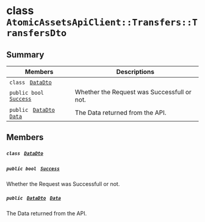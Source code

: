 # class `AtomicAssetsApiClient::Transfers::TransfersDto` 

## Summary

 Members                                | Descriptions                                
----------------------------------------|---------------------------------------------
`class ` [`DataDto`](AtomicAssetsApiClient--Transfers--TransfersDto--DataDto.md)        | 
`public bool ` [`Success`](#class_atomic_assets_api_client_1_1_transfers_1_1_transfers_dto_1a506fb037fbb6bfe8f254c021a2c3cfac) | Whether the Request was Successfull or not.
`public ` [`DataDto`](AtomicAssetsApiClient--Transfers--TransfersDto--DataDto.md)` ` [`Data`](#class_atomic_assets_api_client_1_1_transfers_1_1_transfers_dto_1a6ed89521b3da4f30d2ab82c36d0afd13) | The Data returned from the API.

## Members

##### `class ` [`DataDto`](AtomicAssetsApiClient--Transfers--TransfersDto--DataDto.md) 

##### `public bool ` [`Success`](#class_atomic_assets_api_client_1_1_transfers_1_1_transfers_dto_1a506fb037fbb6bfe8f254c021a2c3cfac) 

Whether the Request was Successfull or not.

##### `public ` [`DataDto`](AtomicAssetsApiClient--Transfers--TransfersDto--DataDto.md)` ` [`Data`](#class_atomic_assets_api_client_1_1_transfers_1_1_transfers_dto_1a6ed89521b3da4f30d2ab82c36d0afd13) 

The Data returned from the API.

